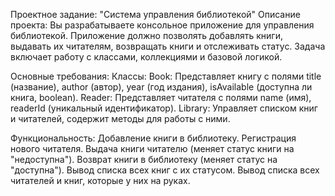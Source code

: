 Проектное задание: "Система управления библиотекой"
Описание проекта:
Вы разрабатываете консольное приложение для управления библиотекой. Приложение должно позволять добавлять книги,
выдавать их читателям, возвращать книги и отслеживать статус. 
Задача включает работу с классами, коллекциями и базовой логикой.

Основные требования:
Классы:
Book: Представляет книгу с полями title (название), author (автор), year (год издания), isAvailable (доступна ли книга, boolean).
Reader: Представляет читателя с полями name (имя), readerId (уникальный идентификатор).
Library: Управляет списком книг и читателей, содержит методы для работы с ними.

Функциональность:
Добавление книги в библиотеку.
Регистрация нового читателя.
Выдача книги читателю (меняет статус книги на "недоступна").
Возврат книги в библиотеку (меняет статус на "доступна").
Вывод списка всех книг с их статусом.
Вывод списка всех читателей и книг, которые у них на руках.

